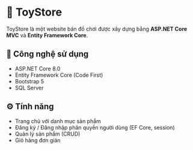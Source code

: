 # 🧸 ToyStore

ToyStore là một website bán đồ chơi được xây dựng bằng **ASP.NET Core MVC** và **Entity Framework Core**.

## 🚀 Công nghệ sử dụng
- ASP.NET Core 8.0
- Entity Framework Core (Code First)
- Bootstrap 5
- SQL Server

## ⚙️ Tính năng
- Trang chủ với danh mục sản phẩm
- Đăng ký / Đăng nhập phân quyền người dùng (EF Core, session)
- Quản lý sản phẩm (CRUD)
- Giỏ hàng đơn giản
